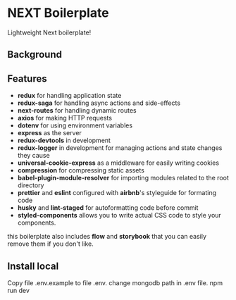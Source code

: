 # NEXT Boilerplate
Lightweight Next boilerplate!
## Background

## Features
* **redux** for handling application state
* **redux-saga** for handling async actions and side-effects
* **next-routes** for handling dynamic routes
* **axios** for making HTTP requests
* **dotenv** for using environment variables
* **express** as the server
* **redux-devtools** in development
* **redux-logger** in development for managing actions and state changes they cause
* **universal-cookie-express** as a middleware for easily writing cookies
* **compression** for compressing static assets
* **babel-plugin-module-resolver** for importing modules related to the root directory
* **prettier** and **eslint** configured with **airbnb**'s styleguide for formating code
* **husky** and **lint-staged** for autoformatting code before commit
* **styled-components** allows you to write actual CSS code to style your components.

this boilerplate also includes **flow** and **storybook** that you can easily remove them if you don't like.

## Install local
Copy file .env.example to file .env.
change mongodb path in .env file.
npm run dev